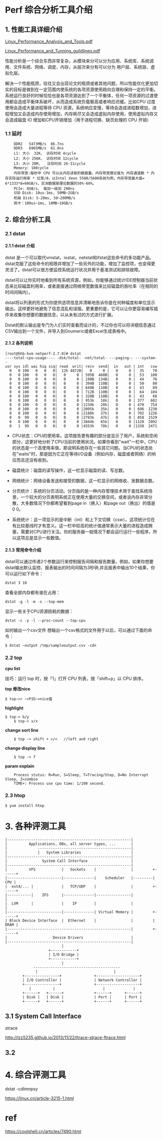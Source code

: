 # Perf 综合分析工具介绍

## 1. 性能工具详细介绍

[Linux_Performance_Analysis_and_Tools.pdf](/kvm_blog/files/perf/Linux_Performance_Analysis_and_Tools.pdf)

[Linux_Performance_and_Tunning_guildlines.pdf](/kvm_blog/files/perf/Linux_Performance_and_Tunning_guildlines.pdf)

性能分析是一个综合东西非常复杂，从模块来分可以分为应用、系统库、系统调用、文件系统、网络、调度、内存，从层次来分有可以分为 用户层、系统层、虚拟化层。

解决一个性能瓶颈，往往又会出现论文的瓶颈或者其他问题，所以性能优化更加切实的目标是做到在一定范围内使系统的各项资源使用趋向合理和保持一定的平衡。系统运行良好的时候恰恰也是各项资源达到了一个平衡体，任何一项资源的过渡使用都会造成平衡体系破坏，从而造成系统负载极高或者响应迟缓。比如CPU 过度使用会造成大量进程等待 CPU 资源，系统响应变慢，等待会造成进程数增加，进程增加又会造成内存使用增加，内存耗尽又会造成虚拟内存使用，使用虚拟内存又会造成磁盘 IO 增加和CPU开销增加（用于进程切换、缺页处理的 CPU 开销）

### 1.1 延时

	    DDR2   5473MB/s  86.7ns
	    DDR3   6965MB/s  81.8ns
	    L1: 大小  32K， 访存时间 4cycle
	    L2: 大小 256K， 访存时间 12cycle
	    L3: 大小 20M,   访存时间 26-31cycle
	    Memory: 180cycle
	    内存带宽:每秒中 CPU 可以从内存读取的数据量。内存带宽理论值为 内存通道数 * 内存实际运行频率 * 位宽/8，以Intel Xeon 5500/5600系统为例，内存带宽最大值= 6*1333*8=60GB/s，实测数据是理论数据的50%-60%。
	    PCIe: 8GB/s， 每加一级加 200ns
	    SSD Disk: 10us-1ms, 50MB~2GB/s
	    机械 Disk: 5-20ms, 50~200MB/s
	    网卡：100us~1ms, 10MB~10GB/s

## 2. 综合分析工具
### 2.1 dstat
#### 2.1.1 dstat 介绍
dstat 是一个可以取代vmstat，iostat，netstat和ifstat这些命令的多功能产品。dstat克服了这些命令的局限并增加了一些另外的功能，增加了监控项，也变得更灵活了。dstat可以很方便监控系统运行状况并用于基准测试和排除故障。

dstat可以让你实时地看到所有系统资源，例如，你能够通过统计IDE控制器当前状态来比较磁盘利用率，或者直接通过网络带宽数值来比较磁盘的吞吐率（在相同的时间间隔内）。

dstat将以列表的形式为你提供选项信息并清晰地告诉你是在何种幅度和单位显示输出。这样更好地避免了信息混乱和误报。更重要的是，它可以让你更容易编写插件来收集你想要的数据信息，以从未有过的方式进行扩展。

Dstat的默认输出是专门为人们实时查看而设计的，不过你也可以将详细信息通过CSV输出到一个文件，并导入到Gnumeric或者Excel生成表格中。

#### 2.1.2 各列说明

	[root@hhb-kvm netperf-2.7.0]# dstat
	----total-cpu-usage---- -dsk/total- -net/total- ---paging-- ---system--
	usr sys idl wai hiq siq| read  writ| recv  send|  in   out | int   csw
	  0   0 100   0   0   0|  12k 4872B|   0     0 |   0     0 |  35    70
	  0   0 100   0   0   0|   0     0 | 595B  460B|   0     0 |  53   100
	  0   0 100   0   0   0|   0     0 | 198B  134B|   0     0 |  44    76
	  0   0 100   0   0   0|   0     0 | 394B  110B|   0     0 |  50    80
	  0   0 100   0   0   0|   0     0 | 648B  110B|   0     0 |  43    89
	  0   0 100   0   0   0|   0     0 | 712B  110B|   0     0 |  64   104
	  0   0 100   0   0   0|   0     0 | 320B  110B|   0     0 |  43    68
	  0   0 100   0   0   0|   0     0 | 953k   18k|   0     0 | 377   602
	  0   0 100   0   0   0|   0     0 |1234k   20k|   0     0 | 470   754
	  0   0 100   0   0   0|   0     0 |2095k   35k|   0     0 | 696  1230
	  0   0 100   0   0   0|   0     0 |2188k   37k|   0     0 | 702  1226
	  0   0  99   0   0   0|   0     0 |2793k   47k|   0     0 | 858  1529
	  0   0 100   0   0   0|   0     0 |3844k   65k|   0     0 |1128  2092
	  0   1  99   0   0   0|   0     0 |4553k   78k|   0     0 |1338  2471

- CPU状态：CPU的使用率。这项报告更有趣的部分是显示了用户，系统和空闲部分，这更好地分析了CPU当前的使用状况。如果你看到"wait"一栏中，CPU的状态是一个高使用率值，那说明系统存在一些其它问题。当CPU的状态处在"waits"时，那是因为它正在等待I/O设备（例如内存，磁盘或者网络）的响应而且还没有收到。

- 磁盘统计：磁盘的读写操作，这一栏显示磁盘的读、写总数。

- 网络统计：网络设备发送和接受的数据，这一栏显示的网络收、发数据总数。

- 分页统计：系统的分页活动。分页指的是一种内存管理技术用于查找系统场景，一个较大的分页表明系统正在使用大量的交换空间，或者说内存非常分散，大多数情况下你都希望看到page in（换入）和page out（换出）的值是0 0。

- 系统统计：这一项显示的是中断（int）和上下文切换（csw）。这项统计仅在有比较基线时才有意义。这一栏中较高的统计值通常表示大量的进程造成拥塞，需要对CPU进行关注。你的服务器一般情况下都会运行运行一些程序，所以这项总是显示一些数值。

#### 2.1.3 常用命令介绍

dstat可以通过传递2个参数运行来控制报告间隔和报告数量。例如，如果你想要dstat输出默认监控、报表输出的时间间隔为3秒钟,并且报表中输出10个结果，你可以运行如下命令：

	dstat 3 10

查看全部内存都有谁在占用：

	dstat -g -l -m -s --top-mem

显示一些关于CPU资源损耗的数据：

	dstat -c -y -l --proc-count --top-cpu

如何输出一个csv文件
想输出一个csv格式的文件用于以后，可以通过下面的命令：

	$ dstat –output /tmp/sampleoutput.csv -cdn

### 2.2 top

**cpu list**

技巧：运行 top 时，按「1」打开 CPU 列表，按「shift+p」以 CPU 排序。

**top 修改nice**

    $ top—>r —>PID—>nice值

**highlight**

    $ top-> b/y		
		$ top-> x/x

**change sort line**

		$ top -> shift + >/<   //left and right

**change display line**

		$ top -> f

**param explain**

		Process stutus: R=Run, S=Sleep, T=Tracing/Stop, D=No Interrupt Sleep, Z=zombie
		TIME+: Process use cpu time: 1/100 second.

### 2.3 htop

	$ yum install htop

# 3. 各种评测工具
	|---------------------------------------------------------|
	|          Applications, DBs, all server types, ...       |
	|              -------------------------------------------|
	|              |   System Libraries                       |
	|---------------------------------------------------------|
	|                System Call Interface                    |
	|---------------------------------------------------------|
	|          VFS            |   Sockets    |                |         +------+
	|-------------------------|--------------|    Scheduler   |---------|  CPU |
	|  ext4/... |             |   TCP/UDP    |                |         +------+
    |-----------|    ZFS      |--------------|----------------|            |
	|  LVM      |             |    IP        |                |            |
	|-------------------------|--------------| Virtual Memory |         +------+
	| Block Device Interface  |  Ethernet    |                |         | DRAM |
	|---------------------------------------------------------|         +------+
	|                     Device Drivers                      |
	|---------------------------------------------------------|
							  |
	                    +------------+
						| I/O Bridge |
                        +------------+
                              |
                 ----------------------------------------
				  |                                   |
	        +----------------+               +--------------------+
			| I/O Controller |               | Network Controller |
            +----------------+               +--------------------+
			   |          |                      |             |
            +------+   +------+              +------+      +------+
		    | Disk |   | Disk |              | Port |      | Port |
            +------+   +------+              +------+      +------+





## 3.1  System Call Interface
   strace

http://lzz5235.github.io/2013/11/22/ltrace-strace-ftrace.html

## 3.2

# 4. 综合评测工具

dstat -cdlmnpsy

https://linux.cn/article-3215-1.html

# ref
https://coolshell.cn/articles/7490.html
